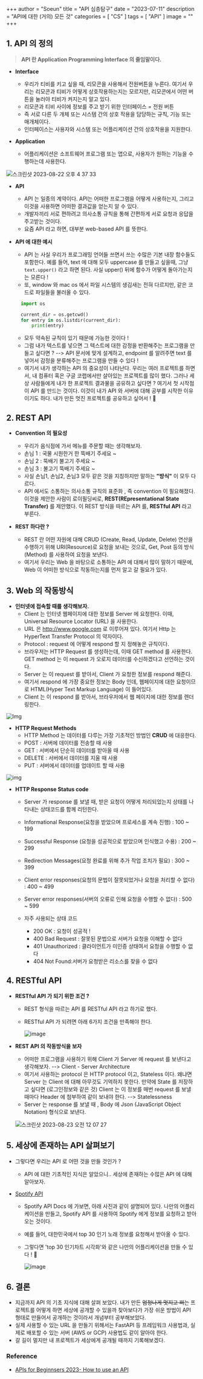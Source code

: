 +++
author = "Soeun"
title = "API 심층탐구"
date = "2023-07-11"
description = "API에 대한 (거의) 모든 것"
categories = [
    "CS"
]
tags = [
    "API"
]
image = ""
+++

## 1. API 의 정의

> **API 란 Application Programming Interface 의 줄임말이다.** 

- **Interface**
  - 우리가 티비를 키고 싶을 때, 리모콘을 사용해서 전원버튼을 누른다. 여기서 우리는 리모콘과 티비가 어떻게 상호작용하는지는 모르지만, 리모콘에서 어떤 버튼을 눌러야 티비가 켜지는지 알고 있다. 
  - 리모콘과 티비 사이에 정보를 주고 받기 위한 인터페이스 = 전원 버튼 
  - 즉 서로 다른 두 개체 또는 시스템 간의 상호 작용을 담당하는 규칙, 기능 또는 매개체이다. 
  - 인터페이스는 사용자와 시스템 또는 어플리케이션 간의 상호작용을 지원한다.  

- **Application**
  - 어플리케이션은 소프트웨어 프로그램 또는 앱으로, 사용자가 원하는 기능을 수행하는데 사용한다. 

![스크린샷 2023-08-22 오후 4 37 33](https://github.com/ddoddii/skills-for-DS/assets/95014836/264e6d7b-3641-4879-81af-caf1a763b857)

- **API**
  - API 는 일종의 계약이다. API는 어떠한 프로그램을 어떻게 사용하는지, 그리고 이것을 사용하면 어떠한 결과값을 얻는지 알 수 있다.
  - 개발자끼리 서로 편하려고 의사소통 규칙을 통해 간편하게 서로 요청과 응답을 주고받는 것이다.
  - 요즘 API 라고 하면, 대부분 web-based API 를 뜻한다.

- **API 에 대한 예시**
  - API 는 사실 우리가 프로그래밍 언어들 쓰면서 쓰는 수많은 기본 내장 함수들도 포함한다. 예를 들어, text 에 대해 모두 uppercase 를 만들고 싶을때, 그냥 `text.upper()` 라고 하면 된다. 사실 upper() 뒤에 함수가 어떻게 돌아가는지는 모른다 ! 
  - 또, window 와 mac os 에서 파일 시스템의 생김새는 전혀 다르지만, 같은 코드로 파일들을 불러올 수 있다.
  ```python
    import os

    current_dir = os.getcwd()
    for entry in os.listdir(current_dir):
        print(entry)
    ```
   - 모두 약속된 규칙이 있기 때문에 가능한 것이다 !
   - 그럼 내가 텍스트를 넣으면 그 텍스트에 대한 감정을 반환해주는 프로그램을 만들고 싶다면 ? --> API 문서에 맞게 설계하고, endpoint 를 알려주면 text 를 넣어서 감정을 분류해주는 프로그램을 만들 수 있다 !
   - 여기서 내가 생각하는 API 의 중요성이 나타난다. 우리는 여러 프로젝트를 하면서, 내 컴퓨터 혹은 구글 코랩에서만 살아있는 프로젝트를 많이 했다. 그러나 세상 사람들에게 내가 한 프로젝트 결과물을 공유하고 싶다면 ? 여기서 첫 시작점이 API 를 만드는 것이다. 이것이 내가 API 와 서버에 대해 공부를 시작한 이유이기도 하다. 내가 만든 멋진 프로젝트를 공유하고 싶어서 ! 🥳

## 2. REST API

- **Convention 의 필요성**
  - 우리가 음식점에 가서 메뉴를 주문할 때는 생각해보자.
  - 손님 1 : 국물 시원한거 한 뚝배기 주세요 ~
  - 손님 2 : 뚝배기 불고기 주세요 ~
  - 손님 3 : 불고기 뚝배기 주세요 ~
  - 사실 손님1, 손님2, 손님3 모두 같은 것을 지칭하지만 말하는 **"방식"** 이 모두 다르다. 
  - API 에서도 소통하는 의사소통 규칙의 표준화 , 즉 convention 이 필요해졌다. 이것을 제안한 사람이 로이필딩씨로, **REST(REpresentational State Transfer)** 를 제안했다. 이 REST 방식을 따르는 API 를, **RESTful API** 라고 부른다. 

- **REST 하다란 ?**
  - REST 란 어떤 자원에 대해 CRUD (Create, Read, Update, Delete) 연산을 수행하기 위해 URI(Resource)로 요청을 보내는 것으로, Get, Post 등의 방식(Method) 를 사용하여 요청을 보낸다.
  - 여기서 우리는 Web 을 바탕으로 소통하는 API 에 대해서 많이 말하기 때문에, Web 이 어떠한 방식으로 작동하는지를 먼저 알고 갈 필요가 있다.

## 3. Web 의 작동방식 

- **인터넷에 접속할 때를 생각해보자.** 
  - Client 는 인터넷 웹페이지에 대한 정보를 Server 에 요청한다. 이때, Universal Resource Locator (URL) 을 사용한다. 
  - URL 은 http://www.google.com 로 이루어져 있다. 여기서 Http 는 HyperText Transfer Protocol 의 약자이다.  
  - Protocol : request 에 어떻게 respond 할 지 정해놓은 규칙이다. 
  - 브라우저는 HTTP Request 를 생성하는데, 이때 GET method 를 사용한다. GET method 는 이 request 가 오로지 데이터를 수신하겠다고 선언하는 것이다. 
  - Server 는 이 request 를 받아서, Client 가 요청한 정보를 respond 해준다. 
  - 여기서 respond 에 가장 중요한 정보는 Body 인데, 웹페이지에 대한 요청이므로 HTML(Hyper Text Markup Language) 이 들어있다. 
  - Client 는 이 respond 를 받아서, 브라우저에서 웹 페이지에 대한 정보를 렌더링한다. 

![Img](https://github.com/ddoddii/skills-for-DS/assets/95014836/7d140d0a-99c9-4f58-9362-5bc6ed7019d0)

- **HTTP Request Methods**
  - HTTP Method 는 데이터를 다루는 가장 기초적인 방법인 **CRUD** 에 대응한다. 
  - POST : 서버에 데이터를 전송할 때 사용
  - GET : 서버에서 단순히 데이터를 받아올 때 사용
  - DELETE : 서버에서 데이터를 지울 때 사용
  - PUT : 서버에서 데이터를 업데이트 할 때 사용
  
![img](https://github.com/ddoddii/skills-for-DS/assets/95014836/ffa397bd-74c4-48d6-8f9a-5633a56b8cfc)

- **HTTP Response Status code**
  - Server 가 response 를 보낼 때, 받은 요청이 어떻게 처리되었는지 상태를 나타내는 상태코드를 함께 리턴한다. 
  -  Informational Response(요청을 받았으며 프로세스를 계속 진행) : 100 ~ 199
  -  Successful Response (요청을 성공적으로 받았으며 인식했고 수용) : 200 ~ 299
  -  Redirection Messages(요청 완료를 위해 추가 작업 조치가 필요) : 300 ~ 399
  -  Client error responses(요청의 문법이 잘못되었거나 요청을 처리할 수 없다) : 400 ~ 499
  -  Server error responses(서버의 오류로 인해 요청을 수행할 수 없다) : 500 ~ 599

  -  자주 사용되는 상태 코드
     -  200 OK : 요청이 성공적 !
     -  400 Bad Request : 잘못된 문법으로 서버가 요청을 이해할 수 없다
     -  401 Unauthorized : 클라이언트가 미인증 상태여서 요청을 수행할 수 없다
     -  404 Not Found:서버가 요청받은 리소스를 찾을 수 없다

## 4. RESTful API

- **RESTful API 가 되기 위한 조건 ?**
  - REST 형식을 따르는 API 를 RESTful API 라고 하기로 했다. 
  - RESTful API 가 되려면 아래 6가지 조건을 만족해야 한다.

    ![image](https://github.com/ddoddii/skills-for-DS/assets/95014836/4dfb0b3c-fbab-41b2-be6b-512cd0c3c123)

- **REST API 의 작동방식을 보자** 
  - 어떠한 프로그램을 사용하기 위해 Client 가 Server 에 request 를 보낸다고 생각해보자. --> Client - Server Architecture 
  - 여기서 사용하는 protocol 은 HTTP protocol 이고, Stateless 이다. 왜냐면 Server 는 Client 에 대해 아무것도 기억하지 못한다. 만약에 State 를 저장하고 싶다면 (로그인정보와 같은 것) Client 는 이 정보를 매번 request 를 보낼 때마다 Header 에 첨부하여 같이 보내야 한다. --> Statelessness
  -  Server 는 response 를 보낼 때 , Body 에 Json (JavaScript Object Notation) 형식으로 보낸다. 

    ![스크린샷 2023-08-23 오전 12 07 27](https://github.com/ddoddii/skills-for-DS/assets/95014836/3f99ee10-04ea-424c-917e-3b86d1939f15)

## 5. 세상에 존재하는 API 살펴보기

- 그렇다면 우리는 API 로 어떤 것을 만들 것인가 ?
  - API 에 대한 기초적인 지식은 알았으니.. 세상에 존재하는 수많은 API 에 대해 알아보자.

- [Spotify API](https://developer.spotify.com/documentation/web-api/concepts/authorization)
  - Spotify API Docs 에 가보면, 아래 사진과 같이 설명되어 있다. 나만의 어플리케이션을 만들고, Spotify API 를 사용하여 Spotify 에게 정보를 요청하고 받아오는 것이다. 
  - 예를 들어, 대한민국에서 top 30 인기 노래 정보를 요청해서 받아올 수 있다. 
  - 그렇다면 'top 30 인기차트 시각화'와 같은 나만의 어플리케이션을 만들 수 있다 ! 🥳

    ![image](https://github.com/ddoddii/skills-for-DS/assets/95014836/f8023899-e001-4daa-9efc-489b5eb545b8)

## 6. 결론

- 지금까지 API 의 기초 지식에 대해 살펴 보았다. 내가 만든 ~~엄청나게 멋지고 쩌는~~ 프로젝트를 어떻게 하면 세상에 공개할 수 있을까 찾아보다가 가장 쉬운 방법이 API 형태로 만들어서 공개하는 것이라서 개념부터 공부해보았다. 
- 실제 사용할 수 있는 URL 을 만들기 위해서는 FastAPI 등 프레임워크 사용법과, 실제로 배포할 수 있는 서버 (AWS or GCP) 사용법도 같이 알아야 한다. 
- 갈 길이 멀지만 내 프로젝트가 세상에게 공개될 때까지 기록해보겠다. 


### Reference
- [APIs for Beginnsers 2023- How to use an API](https://www.youtube.com/watch?v=WXsD0ZgxjRw)
